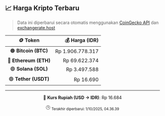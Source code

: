 

<!-- HARGA_KRIPTO -->
## 📈 Harga Kripto Terbaru

> Data ini diperbarui secara otomatis menggunakan [CoinGecko API](https://www.coingecko.com/) dan [exchangerate.host](https://exchangerate.host/)

<div align="center">

| 🪙 Token | 💰 Harga (IDR) |
|:------:|---------------:|
| 🟠 **Bitcoin (BTC)**   | Rp 1.906.778.317 |
| 🔵 **Ethereum (ETH)**  | Rp 69.622.374 |
| 🟣 **Solana (SOL)**    | Rp 3.497.588 |
| 🟢 **Tether (USDT)**   | Rp 16.690 |

---

💱 **Kurs Rupiah (USD → IDR)**: Rp 16.684

🕒 <sub>Terakhir diperbarui: 1/10/2025, 04.36.39</sub>

</div>
<!-- /HARGA_KRIPTO -->